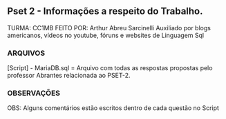## Pset 2 - Informações a respeito do Trabalho.
TURMA: CC1MB 
FEITO POR: Arthur Abreu Sarcinelli 
Auxiliado por blogs americanos, vídeos no youtube, fóruns e websites de Linguagem Sql

### ARQUIVOS

[Script] - MariaDB.sql = Arquivo com todas as respostas propostas pelo professor Abrantes relacionada ao PSET-2.

### OBSERVAÇÕES

OBS: Alguns comentários estão escritos dentro de cada questão no Script
